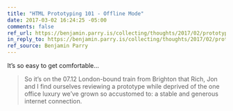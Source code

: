 ```yaml
---
title: "HTML Prototyping 101 - Offline Mode"
date: 2017-03-02 16:24:25 -05:00
comments: false
ref_url: https://benjamin.parry.is/collecting/thoughts/2017/02/prototype-101-offline-mode/
in_reply_to: https://benjamin.parry.is/collecting/thoughts/2017/02/prototype-101-offline-mode/
ref_source: Benjamin Parry
---
```


It’s so easy to get comfortable…

> So it’s on the 07.12 London-bound train from Brighton that Rich, Jon and I find ourselves reviewing a prototype while deprived of the one office luxury we’ve grown so accustomed to: a stable and generous internet connection.
